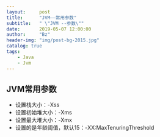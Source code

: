 ```yaml
---
layout:     post
title:      "JVM——常用参数"
subtitle:   " \"JVM --参数\""
date:       2019-05-07 12:00:00
author:     "Bz"
header-img: "img/post-bg-2015.jpg"
catalog: true
tags:
    - Java
    - Jvm
---
```



## JVM常用参数

- 设置栈大小：-Xss
- 设置初始堆大小：-Xms
- 设置最大堆大小：-Xmx
- 设置的是年龄阈值，默认15：-XX:MaxTenuringThreshold 
 
